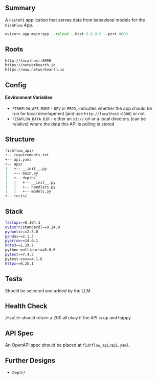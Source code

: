 ## Summary
A `FastAPI` application that serves data from behavioral models for the `FishFlow` App.

```python
uvicorn app.main:app --reload --host 0.0.0.0 --port 8000
```

## Roots
```bash
http://localhost:8000
https://networkearth.io
https://www.networkearth.io
```

## Config

#### Environment Variables
- `FISHFLOW_API_MODE` - `DEV` or `PROD`, indicates whether the app should be run for local development (and use `http://localhost:8000`) or not
- `FISHFLOW_DATA_DIR` - either an `s3://` url or a local directory (can be relative) where the data this API is pulling is stored
## Structure
```bash
fishflow_api/
+-- requirements.txt
+-- api.yaml
+-- app/
|   +-- __init__.py
|   +-- main.py
|   +-- depth/
|   |   +-- __init__.py
|   |   +-- handlers.py
|   |   +-- models.py
+-- tests/
```

## Stack
```bash
fastapi==0.104.1
uvicorn[standard]==0.24.0
pydantic==2.5.0
pandas==2.1.3
pyarrow==14.0.1
boto3==1.29.7
python-multipart==0.0.6
pytest==7.4.3
pytest-cov==4.1.0
httpx==0.25.1
```

## Tests
Should be selected and added by the LLM. 
## Health Check
`/health` should return a 200 all okay if the API is up and happy. 
## API Spec
An OpenAPI spec should be placed at `fishflow_api/api.yaml`.
## Further Designs
- `Depth/`
